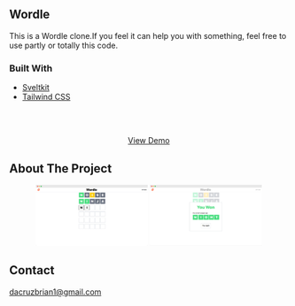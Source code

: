 ## Wordle

This is a Wordle clone.If you feel it can help you with something, feel free to use partly or totally this code.

### Built With

- [Sveltkit](https://kit.svelte.dev/)
- [Tailwind CSS](https://tailwindcss.com/)

<br />

<p align="center">
    <br />
      <a href="https://wordle-eight-plum.vercel.app/">View Demo</a>
    <br />
  </p>

## About The Project

<p align="center">
  <img src="/images/wordle1.png?raw=true" width="40%"/> 
  <img src="/images/wordle2.png?raw=true" width="40%"/>
</p>



## Contact

dacruzbrian1@gmail.com